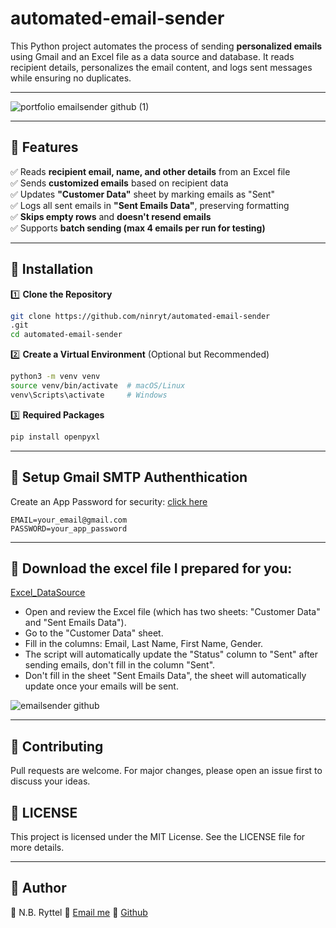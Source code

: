 # automated-email-sender
This Python project automates the process of sending **personalized emails** using Gmail and an Excel file as a data source and database.  It reads recipient details, personalizes the email content, and logs sent messages while ensuring no duplicates.

---

![portfolio emailsender github (1)](https://github.com/user-attachments/assets/6e2395e5-6c1d-4033-b7d4-32b49a8c6878)



---

## 🔸 Features
✅ Reads **recipient email, name, and other details** from an Excel file  
✅ Sends **customized emails** based on recipient data  
✅ Updates **"Customer Data"** sheet by marking emails as "Sent"  
✅ Logs all sent emails in **"Sent Emails Data"**, preserving formatting  
✅ **Skips empty rows** and **doesn't resend emails**  
✅ Supports **batch sending (max 4 emails per run for testing)**  

---

## 🔸 Installation

1️⃣ **Clone the Repository**
```bash
git clone https://github.com/ninryt/automated-email-sender
.git
cd automated-email-sender

```
2️⃣ **Create a Virtual Environment** (Optional but Recommended)

```bash
python3 -m venv venv
source venv/bin/activate  # macOS/Linux
venv\Scripts\activate     # Windows
```
3️⃣ **Required Packages**
```bash
pip install openpyxl
```
---
## 🔸 Setup Gmail SMTP Authenthication

Create an App Password for security:
[click here](https://accounts.google.com/v3/signin/challenge/pwd?TL=AO-GBTcH6IznI2l9eCaASOBU-tZ-Jp_8lwfpiPzNJUREDQueVW6ULyuU1xBq-Qz5&cid=2&continue=https%3A%2F%2Fmyaccount.google.com%2Fapppasswords&flowName=GlifWebSignIn&followup=https%3A%2F%2Fmyaccount.google.com%2Fapppasswords&ifkv=AVdkyDmsdu2m1LxZCZHnP6N4o43AxziCFbhEeO6uGRUqj5zgUonO5AcOWApoz7-tF-6DXi03Anjy&osid=1&rart=ANgoxcfMq2NguWng04csK2FyiHftiIG7mkAQBV1k-Mue2caDW3BRezRLpw-pyghIjaVtmeWKQLWmSdu_Z8SuqwwWpJN51NFVcnYw-Zk9sxtkTrNeovVEU2U&rpbg=1&service=accountsettings) 

```
EMAIL=your_email@gmail.com
PASSWORD=your_app_password
```
---
## 🔸 Download the excel file I prepared for you: 
[Excel_DataSource](./email_sender_datasource.xlsx)

- Open and review the Excel file (which has two sheets: "Customer Data" and "Sent Emails Data").
- Go to the "Customer Data" sheet.
- Fill in the columns: Email, Last Name, First Name, Gender.
- The script will automatically update the "Status" column to "Sent" after sending emails, don't fill in the column "Sent".
- Don't fill in the sheet "Sent Emails Data", the sheet will automatically update once your emails will be sent.


![emailsender github](https://github.com/user-attachments/assets/a4407521-6fb2-4c22-8fcf-94eff23bdba8)

---
## 🔸 Contributing
Pull requests are welcome. For major changes, please open an issue first to discuss your ideas.

## 🔸 LICENSE
This project is licensed under the MIT License. See the LICENSE file for more details.

---
## 👤 Author
👤 N.B. Ryttel
📧 [Email me](zerobughero@gmail.com)
🔗 [Github](https://github.com/ninryt)



  


